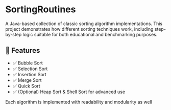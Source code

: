    # SortingRoutines

A Java-based collection of classic sorting algorithm implementations. This project demonstrates how different sorting techniques work, including step-by-step logic suitable for both educational and benchmarking purposes.
  
## 🚀 Features 
 
- ✅ Bubble Sort
- ✅ Selection Sort
- ✅ Insertion Sort 
- ✅ Merge Sort  
- ✅ Quick Sort
- ✅ (Optional) Heap Sort & Shell Sort for advanced use   
   
Each algorithm is implemented with readability and modularity as well      
     
   
       
     
     
  
    
     
  
   
 
